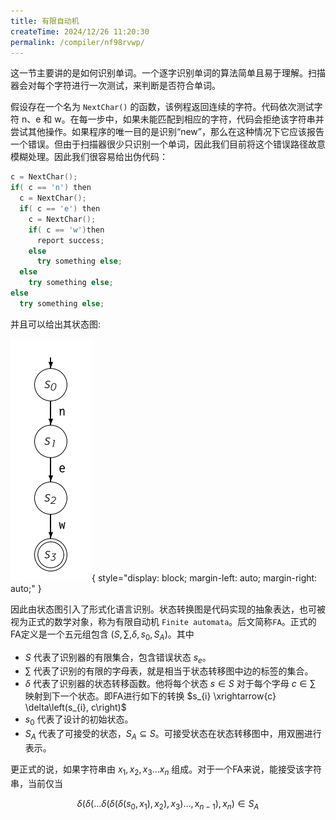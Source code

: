 ```yaml
---
title: 有限自动机 
createTime: 2024/12/26 11:20:30
permalink: /compiler/nf98rvwp/
--- 
```


这一节主要讲的是如何识别单词。一个逐字识别单词的算法简单且易于理解。扫描器会对每个字符进行一次测试，来判断是否符合单词。

假设存在一个名为 `NextChar()` 的函数，该例程返回连续的字符。代码依次测试字符 n、e 和 w。在每一步中，如果未能匹配到相应的字符，代码会拒绝该字符串并尝试其他操作。如果程序的唯一目的是识别“new”，那么在这种情况下它应该报告一个错误。但由于扫描器很少只识别一个单词，因此我们目前将这个错误路径故意模糊处理。因此我们很容易给出伪代码：

```c++
c = NextChar();
if( c == 'n') then
  c = NextChar();
  if( c == 'e') then
    c = NextChar();
    if( c == 'w')then
      report success;
    else
      try something else;
  else
    try something else;
else
  try something else;
```

并且可以给出其状态图:

![center](/compiler/eac/scanners/recogizenew.png){ style="display: block; margin-left: auto; margin-right: auto;" }

因此由状态图引入了形式化语言识别。状态转换图是代码实现的抽象表达，也可被视为正式的数学对象，称为有限自动机 `Finite automata`。后文简称`FA`。正式的FA定义是一个五元组包含 $(S,\sum,\delta,s_0,S_A)$。其中

- $S$ 代表了识别器的有限集合，包含错误状态 $s_e$。
- $\sum$ 代表了识别的有限的字母表，就是相当于状态转移图中边的标签的集合。
- $\delta$ 代表了识别器的状态转移函数。他将每个状态 $s \in S$ 对于每个字母 $c \in \sum$ 映射到下一个状态。即FA进行如下的转换 $s_{i} \xrightarrow{c} \delta\left(s_{i}, c\right)$
- $s_0$ 代表了设计的初始状态。
- $S_A$ 代表了可接受的状态，$S_A \subseteq S$。可接受状态在状态转移图中，用双圈进行表示。

更正式的说，如果字符串由 $x_1,x_2,x_3 ... x_n$ 组成。对于一个FA来说，能接受该字符串，当前仅当

$$\delta\left(\delta\left(\ldots \delta\left(\delta\left(\delta\left(s_{0}, x_{1}\right), x_{2}\right), x_{3}\right) \ldots, \mathrm{x}_{n-1}\right), x_{n}\right) \in S_{A}$$
